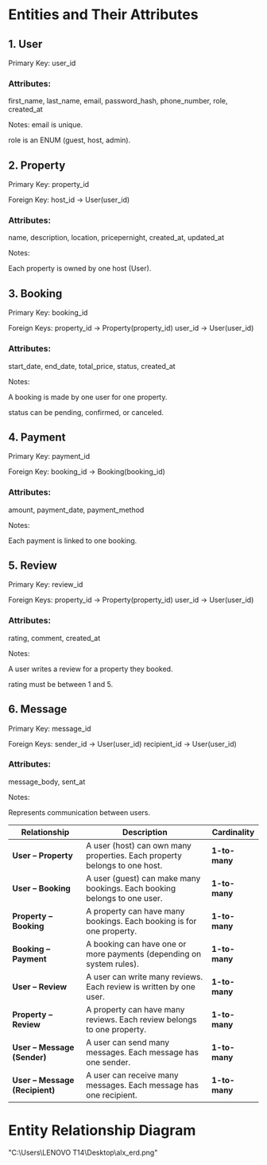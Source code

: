 # Entities and Their Attributes
## 1. User

Primary Key: user_id

### Attributes:
first_name, last_name, email, password_hash, phone_number, role, created_at

Notes: email is unique.

role is an ENUM (guest, host, admin).

## 2. Property

Primary Key: property_id

Foreign Key: host_id → User(user_id)

### Attributes:
name, description, location, pricepernight, created_at, updated_at

Notes:

Each property is owned by one host (User).

## 3. Booking

Primary Key: booking_id

Foreign Keys:
property_id → Property(property_id)
user_id → User(user_id)

### Attributes:
start_date, end_date, total_price, status, created_at

Notes:

A booking is made by one user for one property.

status can be pending, confirmed, or canceled.

## 4. Payment

Primary Key: payment_id

Foreign Key: booking_id → Booking(booking_id)

### Attributes:
amount, payment_date, payment_method

Notes:

Each payment is linked to one booking.

## 5. Review

Primary Key: review_id

Foreign Keys:
property_id → Property(property_id)
user_id → User(user_id)

### Attributes:
rating, comment, created_at

Notes:

A user writes a review for a property they booked.

rating must be between 1 and 5.

## 6. Message

Primary Key: message_id

Foreign Keys:
sender_id → User(user_id)
recipient_id → User(user_id)

### Attributes:
message_body, sent_at

Notes:

Represents communication between users.

| Relationship                   | Description                                                               | Cardinality   |
| ------------------------------ | ------------------------------------------------------------------------- | ------------- |
| **User – Property**            | A user (host) can own many properties. Each property belongs to one host. | **1-to-many** |
| **User – Booking**             | A user (guest) can make many bookings. Each booking belongs to one user.  | **1-to-many** |
| **Property – Booking**         | A property can have many bookings. Each booking is for one property.      | **1-to-many** |
| **Booking – Payment**          | A booking can have one or more payments (depending on system rules).      | **1-to-many** |
| **User – Review**              | A user can write many reviews. Each review is written by one user.        | **1-to-many** |
| **Property – Review**          | A property can have many reviews. Each review belongs to one property.    | **1-to-many** |
| **User – Message (Sender)**    | A user can send many messages. Each message has one sender.               | **1-to-many** |
| **User – Message (Recipient)** | A user can receive many messages. Each message has one recipient.         | **1-to-many** |

# Entity Relationship Diagram
"C:\Users\LENOVO T14\Desktop\alx_erd.png"